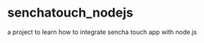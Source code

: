 senchatouch_nodejs
==================

a project to learn how to integrate sencha touch app with node.js
